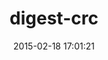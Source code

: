 ---
layout: post
title:  "digest-crc"
repo:   "postmodern/digest-crc"
date:   2015-02-18 17:01:21
gemurl: https://github.com/postmodern/digest-crc#readme
---